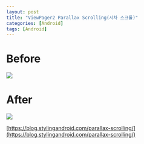 ```yaml
---
layout: post
title: "ViewPager2 Parallax Scrolling(시차 스크롤)"
categories: [Android]
tags: [Android]
---
```


# Before

![](https://i2.wp.com/blog.stylingandroid.com/wp-content/uploads/2019/06/no-parallax.gif?resize=512%2C1024&ssl=1)

# After

![](https://i1.wp.com/blog.stylingandroid.com/wp-content/uploads/2019/06/parallax.gif?resize=512%2C1024&ssl=1)



[https://blog.stylingandroid.com/parallax-scrolling/](https://blog.stylingandroid.com/parallax-scrolling/)